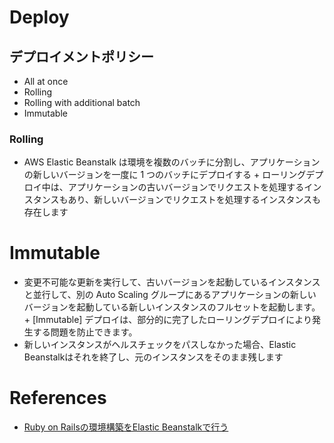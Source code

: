 
# Deploy

## デプロイメントポリシー

* All at once
* Rolling
* Rolling with additional batch
* Immutable

### Rolling

+ AWS Elastic Beanstalk は環境を複数のバッチに分割し、アプリケーションの新しいバージョンを一度に 1 つのバッチにデプロイする + ローリングデプロイ中は、アプリケーションの古いバージョンでリクエストを処理するインスタンスもあり、新しいバージョンでリクエストを処理するインスタンスも存在します

# Immutable

+ 変更不可能な更新を実行して、古いバージョンを起動しているインスタンスと並行して、別の Auto Scaling グループにあるアプリケーションの新しいバージョンを起動している新しいインスタンスのフルセットを起動します。+ [Immutable] デプロイは、部分的に完了したローリングデプロイにより発生する問題を防止できます。
+ 新しいインスタンスがヘルスチェックをパスしなかった場合、Elastic Beanstalkはそれを終了し、元のインスタンスをそのまま残します



# References

+ [Ruby on Railsの環境構築をElastic Beanstalkで行う](http://qiita.com/yuyasat/items/4d93b4ad4f86a6e13d50)